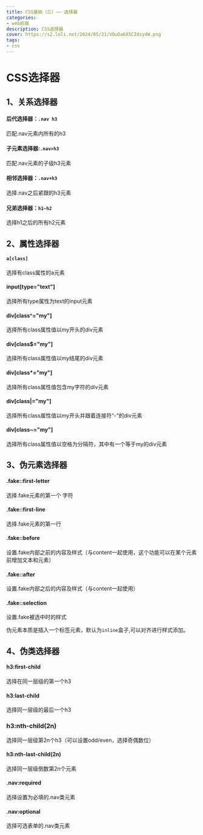 ```yaml
---
title: CSS基础（三）—— 选择器
categories: 
- web前端
description: CSS选择器
cover: https://s2.loli.net/2024/05/31/VOuDa6X5CZdzy4W.png
tags:
- css
---
```


# CSS选择器

## 1、关系选择器

#### 后代选择器：`.nav h3`

匹配.nav元素内所有的h3

#### 子元素选择器:`.nav>h3`

匹配.nav元素的子级h3元素

#### 相邻选择器：`.nav+h3`

选择.nav之后紧跟的h3元素

#### 兄弟选择器：`h1~h2`

选择h1之后的所有h2元素

## 2、属性选择器

#### `a[class]`

选择有class属性的a元素

#### input[type="text"]

选择所有type属性为text的input元素

#### div[class^="my"]

选择所有class属性值以my开头的div元素

#### div[class$="my"]

选择所有class属性值以my结尾的div元素

#### div[class*="my"]

选择所有class属性值包含my字符的div元素

#### div[class|="my"]

选择所有class属性值以my开头并跟着连接符“-”的div元素

#### div[class~="my"]

选择所有class属性值以空格为分隔符，其中有一个等于my的div元素

## 3、伪元素选择器

#### .fake::first-letter

选择.fake元素的第一个 字符

#### .fake::first-line

选择.fake元素的第一行

#### .fake::before

设置.fake内部之前的内容及样式（与content一起使用，这个功能可以在某个元素前增加文本和元素）

#### .fake::after

设置.fake内部之后的内容及样式（与content一起使用）

#### .fake::selection

设置.fake被选中时的样式



伪元素本质是插入一个标签元素，默认为`inline`盒子,可以对齐进行样式添加。

## 4、伪类选择器

#### h3:first-child

选择在同一层级的第一个h3

#### h3:last-child

选择同一层级的最后一个h3

### h3:nth-child(2n)

选择同一层级第2n个h3（可以设置odd/even，选择奇偶数位）

#### h3:nth-last-child(2n)

选择同一层级倒数第2n个元素

#### .nav:required

选择设置为必填的.nav类元素

#### .nav:optional

选择可选表单的.nav类元素

